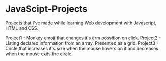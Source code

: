 # JavaScipt-Projects

Projects that I've made while learning Web development with Javascript, HTML and CSS.

Project1 - Monkey emoji that changes it's arm possition on click.
Project2 - Listing declared information from an array. Presented as a grid.
Project3 - Circle that increases it's size when the mouse hovers on it and decreases when the mouse exits the circle.
